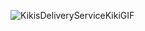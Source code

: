 
![KikisDeliveryServiceKikiGIF](https://github.com/sSquishy/sSquishy/assets/126607972/947e6602-5f27-4ae8-a0e2-7483428fc0f5)
 
